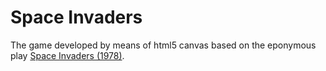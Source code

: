 Space Invaders
==============

The game developed by means of html5 canvas based on the eponymous play [Space Invaders (1978)](http://lexxcode.github.io/space_invaders/).
